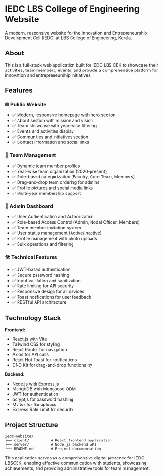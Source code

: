 # IEDC LBS College of Engineering Website

A modern, responsive website for the Innovation and Entrepreneurship Development Cell (IEDC) at LBS College of Engineering, Kerala.

## About

This is a full-stack web application built for IEDC LBS CEK to showcase their activities, team members, events, and provide a comprehensive platform for innovation and entrepreneurship initiatives.

## Features

### 🌐 Public Website

- ✅ Modern, responsive homepage with hero section
- ✅ About section with mission and vision
- ✅ Team showcase with year-wise filtering
- ✅ Events and activities display
- ✅ Communities and initiatives section
- ✅ Contact information and social links

### 👥 Team Management

- ✅ Dynamic team member profiles
- ✅ Year-wise team organization (2020-present)
- ✅ Role-based categorization (Faculty, Core Team, Members)
- ✅ Drag-and-drop team ordering for admins
- ✅ Profile pictures and social media links
- ✅ Multi-year membership support

### 🔐 Admin Dashboard

- ✅ User Authentication and Authorization
- ✅ Role-based Access Control (Admin, Nodal Officer, Members)
- ✅ Team member invitation system
- ✅ User status management (Active/Inactive)
- ✅ Profile management with photo uploads
- ✅ Bulk operations and filtering

### 🛠 Technical Features

- ✅ JWT-based authentication
- ✅ Secure password hashing
- ✅ Input validation and sanitization
- ✅ Rate limiting for API security
- ✅ Responsive design for all devices
- ✅ Toast notifications for user feedback
- ✅ RESTful API architecture

## Technology Stack

**Frontend:**

- React.js with Vite
- Tailwind CSS for styling
- React Router for navigation
- Axios for API calls
- React Hot Toast for notifications
- DND Kit for drag-and-drop functionality

**Backend:**

- Node.js with Express.js
- MongoDB with Mongoose ODM
- JWT for authentication
- bcryptjs for password hashing
- Multer for file uploads
- Express Rate Limit for security

## Project Structure

```
iedc-website/
├── client/          # React frontend application
├── server/          # Node.js backend API
└── README.md        # Project documentation
```

This application serves as a comprehensive digital presence for IEDC LBSCEK, enabling effective communication with students, showcasing achievements, and providing administrative tools for team management.
